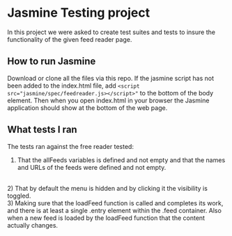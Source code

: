# Jasmine Testing project

In this project we were asked to create test suites and tests to insure the functionality of the given feed reader page.

## How to run Jasmine

Download or clone all the files via this repo. If the jasmine script has not been added to the index.html file, add ```<script src="jasmine/spec/feedreader.js></script>"``` to the bottom of the body element. Then when you open index.html in your browser the Jasmine application should show at the bottom of the web page.

## What tests I ran

The tests ran against the free reader tested:
<br>
1) That the allFeeds variables is defined and not empty and that the names and URLs of the feeds were defined and not empty.
<br>
2) That by default the menu is hidden and by clicking it the visibility is toggled.
<br>
3) Making sure that the loadFeed function is called and completes its work, and there is at least a single .entry element within the .feed container. Also when a new feed is loaded by the loadFeed function that the content actually changes.
